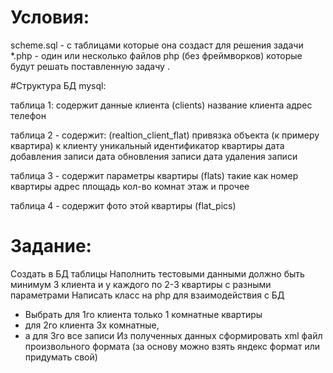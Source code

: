 
# Условия:
scheme.sql  - с таблицами которые она создаст для решения задачи
*.php - один или несколько файлов php (без фреймворков) которые будут решать поставленную задачу . 

#Структура БД mysql:

таблица 1: содержит данные клиента (clients) 
        название клиента
        адрес
        телефон

таблица 2 - содержит: (realtion_client_flat)
привязка объекта (к примеру квартира) к клиенту
уникальный идентификатор квартиры
дата добавления записи
дата обновления записи
дата удаления записи

таблица 3 - содержит параметры квартиры (flats)
такие как номер квартиры
адрес
площадь
кол-во комнат
этаж
и прочее

таблица 4 - содержит фото этой квартиры (flat_pics)

# Задание:
Создать в БД таблицы 
Наполнить тестовыми данными должно быть минимум 3 клиента и у каждого по 2-3 квартиры с разными параметрами
Написать класс на php для взаимодействия с БД 
- Выбрать для 1го клиента только 1 комнатные квартиры
- для 2го клиента 3х комнатные,
- а для 3го все записи
Из полученных данных сформировать xml файл произвольного формата (за основу можно взять яндекс формат или придумать свой) 
